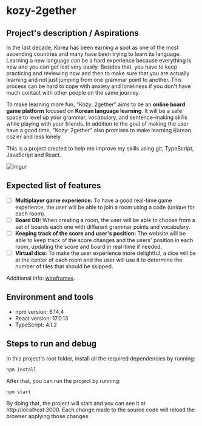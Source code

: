 # kozy-2gether

## Project's description / Aspirations

In the last decade, Korea has been earning a spot as one of the most ascending countries and many have been trying to learn its language. Learning a new language can be a hard experience because everything is new and you can get lost very easily. Besides that, you have to keep practicing and reviewing now and then to make sure that you are actually learning and not just jumping from one grammar point to another. This process can be hard to cope with anxiety and loneliness if you don't have much contact with other people on the same journey.

To make learning more fun, "Kozy: 2gether" aims to be an **online board game platform** focused on **Korean language learning**. It will be a safe space to level up your grammar, vocabulary, and sentence-making skills while playing with your friends. In addition to the goal of making the user have a good time, "Kozy: 2gether" also promises to make learning Korean cozier and less lonely.

This is a project created to help me improve my skills using git, TypeScript, JavaScript and React.

![Imgur](https://i.imgur.com/XbYdsiz.png)
## Expected list of features

- [ ] **Multiplayer game experience:** To have a good real-time game experience, the user will be able to join a room using a code (unique for each room). 
- [ ] **Board DB:** When creating a room, the user will be able to choose from a set of boards each one with different grammar points and vocabulary. 
- [ ] **Keeping track of the score and user's position:** The website will be able to keep track of the score changes and the users' position in each room, updating the score and board in real-time if needed. 
- [ ] **Virtual dice:** To make the user experience more delightful, a dice will be at the center of each room and the user will use it to determine the number of tiles that should be skipped.

Additional info: [wireframes](https://whimsical.com/kozy-2gether-S1VRUpj7eaWLraPfV4U9ep).

## Environment and tools

- npm version: 6.14.4
- React version: 17.0.13
- TypeScript: 4.1.2

## Steps to run and debug

In this project's root folder, install all the required dependencies by running:

```
npm install
```

After that, you can run the project by running:

```
npm start
```

By doing that, the project will start and you can see it at http://localhost:3000. Each change made to the source code will reload the browser applying those changes.
